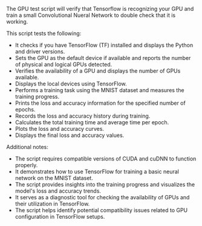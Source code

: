 The GPU test script will verify that Tensorflow is recognizing your GPU and train a small Convolutional Nueral Network to double check that it is working.

This script tests the following:

- It checks if you have TensorFlow (TF) installed and displays the Python and driver versions.
- Sets the GPU as the default device if available and reports the number of physical and logical GPUs detected.
- Verifies the availability of a GPU and displays the number of GPUs available.
- Displays the local devices using TensorFlow.
- Performs a training task using the MNIST dataset and measures the training progress.
- Prints the loss and accuracy information for the specified number of epochs.
- Records the loss and accuracy history during training.
- Calculates the total training time and average time per epoch.
- Plots the loss and accuracy curves.
- Displays the final loss and accuracy values.

Additional notes:

- The script requires compatible versions of CUDA and cuDNN to function properly.
- It demonstrates how to use TensorFlow for training a basic neural network on the MNIST dataset.
- The script provides insights into the training progress and visualizes the model's loss and accuracy trends.
- It serves as a diagnostic tool for checking the availability of GPUs and their utilization in TensorFlow.
- The script helps identify potential compatibility issues related to GPU configuration in TensorFlow setups.
